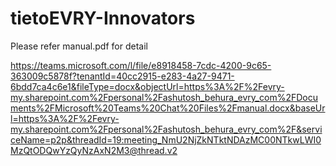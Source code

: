 # tietoEVRY-Innovators
Please refer manual.pdf for detail

https://teams.microsoft.com/l/file/e8918458-7cdc-4200-9c65-363009c5878f?tenantId=40cc2915-e283-4a27-9471-6bdd7ca4c6e1&fileType=docx&objectUrl=https%3A%2F%2Fevry-my.sharepoint.com%2Fpersonal%2Fashutosh_behura_evry_com%2FDocuments%2FMicrosoft%20Teams%20Chat%20Files%2Fmanual.docx&baseUrl=https%3A%2F%2Fevry-my.sharepoint.com%2Fpersonal%2Fashutosh_behura_evry_com%2F&serviceName=p2p&threadId=19:meeting_NmU2NjZkNTktNDAzMC00NTkwLWI0MzQtODQwYzQyNzAxN2M3@thread.v2
